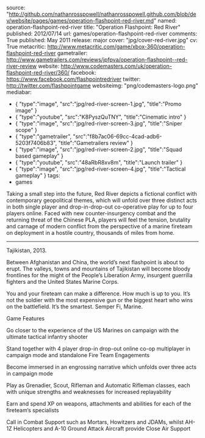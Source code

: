 source: "http://github.com/nathanrosspowell/nathanrosspowell.github.com/blob/dev/website/pages/games/operation-flashpoint-red-river.md"
named: operation-flashpoint-red-river
title: "Operation Flashpoint: Red River"
published: 2012/07/14
url: games/operation-flashpoint-red-river
comments: True
published: May 2011
release: major
cover: "jpg/cover-red-river.jpg"
cv: True
metacritic: http://www.metacritic.com/game/xbox-360/operation-flashpoint-red-river
gametrailer: http://www.gametrailers.com/reviews/jpfpva/operation-flashpoint--red-river-review
website: http://www.codemasters.com/uk/operation-flashpoint-red-river/360/
facebook: https://www.facebook.com/flashpointredriver
twitter: http://twitter.com/flashpointgame
websiteimg: "png/codemasters-logo.png"
mediabar:
- { "type":"image", "src":"jpg/red-river-screen-1.jpg", "title":"Promo image" }
- { "type":"youtube", "src":"K8PyszQuTNY", "title":"Cinematic intro" }
- { "type":"image", "src":"jpg/red-river-screen-3.jpg", "title":"Sniper scope" }
- { "type":"gametrailer", "src":"f8b7ac06-69cc-4cad-adb6-5203f7406b83", "title":"Gametrailers review" }
- { "type":"image", "src":"jpg/red-river-screen-2.jpg", "title":"Squad based gameplay" }
- { "type":"youtube", "src":"48aRbR8xv8m", "title":"Launch trailer" }
- { "type":"image", "src":"jpg/red-river-screen-4.jpg", "title":"Tactical gameplay" }
tags:
- games

Taking a small step into the future, Red River depicts a fictional conflict with contemporary geopolitical themes, which will unfold over three distinct acts in both single player and drop-in-drop-out co-operative play for up to four players online. Faced with new counter-insurgency combat and the returning threat of the Chinese PLA, players will feel the tension, brutality and carnage of modern conflict from the perspective of a marine fireteam on deployment in a hostile country, thousands of miles from home.

- - -

Tajikistan, 2013.

Between Afghanistan and China, the world’s next flashpoint is about to erupt. The valleys, towns and mountains of Tajikistan will become bloody frontlines for the might of the People’s Liberation Army, insurgent guerrilla fighters and the United States Marine Corps.

You and your fireteam can make a difference. How much is up to you. It’s not the soldier with the most expensive gun or the biggest heart who wins on the battlefield. It’s the smartest. Semper Fi, Marine.

Game Features

Go closer to the experience of the US Marines on campaign with the ultimate tactical infantry shooter

Stand together with 4 player drop-in drop-out online co-op multiplayer in campaign mode and standalone Fire Team Engagements

Become immersed in an engrossing narrative which unfolds over three acts in campaign mode

Play as Grenadier, Scout, Rifleman and Automatic Rifleman classes, each with unique strengths and weaknesses for increased replayability

Earn and spend XP on weapons, attachments and abilities for each of the fireteam’s specialists

Call in Combat Support such as Mortars, Howitzers and JDAMs, whilst AH-1Z Helicopters and A-10 Ground Attack Aircraft provide Close Air Support

